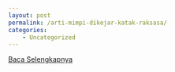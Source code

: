 ```yaml
---
layout: post
permalink: /arti-mimpi-dikejar-katak-raksasa/
categories:
    - Uncategorized
---
```


[Baca Selengkapnya](/03)